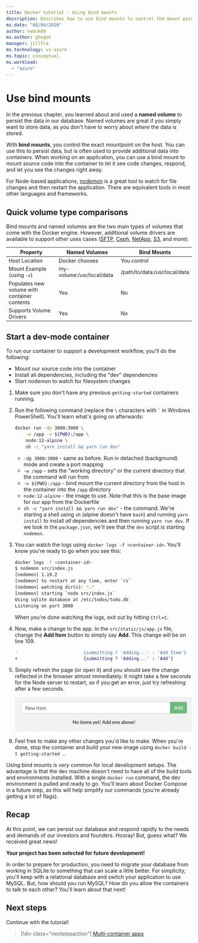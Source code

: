 ```yaml
---
title: Docker tutorial - Using bind mounts
description: Describes how to use bind mounts to control the mount point on the host
ms.date: "08/04/2020"
author: nebuk89
ms.author: ghogen
manager: jillfra
ms.technology: vs-azure
ms.topic: conceptual
ms.workload:
  - "azure"
---
```

# Use bind mounts

In the previous chapter, you learned about and used a **named volume** to persist the data in our database. Named volumes are great if you simply want to store data, as you don't have to worry about *where* the data is stored.

With **bind mounts**, you control the exact mountpoint on the host. You can use this to persist data, but is often used to provide additional data into containers. When working on an application, you can use a bind mount to mount source code into the container to let it see code changes, respond, and let you see the changes right away.

For Node-based applications, [nodemon](https://npmjs.com/package/nodemon) is a great tool to watch for file changes and then restart the application. There are equivalent tools in most other languages and frameworks.

## Quick volume type comparisons

Bind mounts and named volumes are the two main types of volumes that come with the Docker engine. However, additional volume drivers are available to support other uses cases ([SFTP](https://github.com/vieux/docker-volume-sshfs), [Ceph](https://ceph.com/geen-categorie/getting-started-with-the-docker-rbd-volume-plugin/), [NetApp](https://netappdvp.readthedocs.io/en/stable/), [S3](https://github.com/elementar/docker-s3-volume), and more).

| Property | Named Volumes | Bind Mounts |
| -------- | ------------- | ----------- |
| Host Location | Docker chooses | You control |
| Mount Example (using `-v`) | my-volume:/usr/local/data | /path/to/data:/usr/local/data |
| Populates new volume with container contents | Yes | No |
| Supports Volume Drivers | Yes | No |

## Start a dev-mode container

To run our container to support a development workflow, you'll do the following:

- Mount our source code into the container
- Install all dependencies, including the "dev" dependencies
- Start nodemon to watch for filesystem changes

1. Make sure you don't have any previous `getting-started` containers running.

1. Run the following command (replace the ` \ ` characters with `` ` `` in Windows PowerShell). You'll learn what's going on afterwards:

    ```bash
    docker run -dp 3000:3000 \
        -w /app -v ${PWD}:/app \
        node:12-alpine \
        sh -c "yarn install && yarn run dev"
    ```

    - `-dp 3000:3000` - same as before. Run in detached (background) mode and create a port mapping
    - `-w /app` - sets the "working directory" or the current directory that the command will run from
    - `-v ${PWD}:/app` - bind mount the current directory from the host in the container into the `/app` directory
    - `node:12-alpine` - the image to use. Note that this is the base image for our app from the Dockerfile
    - `sh -c "yarn install && yarn run dev"` - the command. We're starting a shell using `sh` (alpine doesn't have `bash`) and running `yarn install` to install *all* dependencies and then running `yarn run dev`. If we look in the `package.json`, we'll see that the `dev` script is starting `nodemon`.

1. You can watch the logs using `docker logs -f <container-id>`. You'll know you're ready to go when you see this:

    ```bash
    docker logs -f <container-id>
    $ nodemon src/index.js
    [nodemon] 1.19.2
    [nodemon] to restart at any time, enter `rs`
    [nodemon] watching dir(s): *.*
    [nodemon] starting `node src/index.js`
    Using sqlite database at /etc/todos/todo.db
    Listening on port 3000
    ```

    When you're done watching the logs, exit out by hitting `Ctrl`+`C`.

1. Now, make a change to the app. In the `src/static/js/app.js` file, change the **Add Item** button to simply say **Add**. This change will be on line 109.

    ```diff
    -                         {submitting ? 'Adding...' : 'Add Item'}
    +                         {submitting ? 'Adding...' : 'Add'}
    ```

1. Simply refresh the page (or open it) and you should see the change reflected in the browser almost immediately. It might take a few seconds for the Node server to restart, so if you get an error, just try refreshing after a few seconds.

    ![Screenshot of updated label for Add button](media/updated-add-button.png)

1. Feel free to make any other changes you'd like to make. When you're done, stop the container and build your new image using `docker build -t getting-started .`.

Using bind mounts is *very* common for local development setups. The advantage is that the dev machine doesn't need to have all of the build tools and environments installed. With a single `docker run` command, the dev environment is pulled and ready to go. You'll learn about Docker Compose in a future step, as this will help simplify our commands (you're already getting a lot of flags).

## Recap

At this point, we can persist our database and respond rapidly to the needs and demands of our investors and founders. Hooray! But, guess what? We received great news!

**Your project has been selected for future development!**

In order to prepare for production, you need to migrate your database from working in SQLite to something that can scale a little better. For simplicity, you'll keep with a relational database and switch your application to use MySQL. But, how should you run MySQL? How do you allow the containers to talk to each other? You'll learn about that next!

## Next steps

Continue with the tutorial!

> [!div class="nextstepaction"]
> [Multi-container apps](multi-container-apps.md)